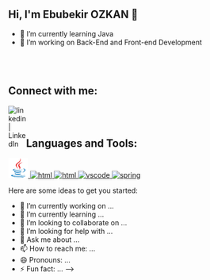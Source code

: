 ## Hi, I'm Ebubekir OZKAN 👋

- 🌱 I’m currently learning Java
- 🔭 I’m working on Back-End and Front-end Development




<br/>
<br/>

## Connect with me:
[<img align="left" alt="linkedin | LinkedIn" width="36px" src="https://raw.githubusercontent.com/peterthehan/peterthehan/master/assets/linkedin.svg" />][linkedin]


<br/>
<br/>

[linkedin]: https://www.linkedin.com/in/[ahmetykaraca](https://www.linkedin.com/in/ebubekir-ozkan-91025b255/)/


## Languages and Tools:
<a href="https://www.java.com" target="_blank"> <img src="https://raw.githubusercontent.com/devicons/devicon/master/icons/java/java-original.svg" alt="java" width="40" height="40"/> </a>
<a href="https://html.com/" target="_blank"> <img src="https://upload.wikimedia.org/wikipedia/commons/6/61/HTML5_logo_and_wordmark.svg" alt="html" width="40" height="40"/> </a>
<a href="https://javascript.com/" target="_blank"> <img src="https://upload.wikimedia.org/wikipedia/commons/thumb/9/99/Unofficial_JavaScript_logo_2.svg/640px-Unofficial_JavaScript_logo_2.svg.png" alt="html" width="40" height="40"/> </a>
<a href="https://code.visualstudio.com/" target="_blank"> <img src="https://user-images.githubusercontent.com/806104/98771085-46d8f180-23a9-11eb-9caf-9d4c0f605749.png" alt="vscode" width="40" height="40"/> </a>
<a href="https://spring.io/" target="_blank"> <img src="https://www.vectorlogo.zone/logos/springio/springio-icon.svg" alt="spring" width="40" height="40"/> </a>
<a href="https://git-scm.com/" target="_blank">  </a>




Here are some ideas to get you started:

- 🔭 I’m currently working on ...
- 🌱 I’m currently learning ...
- 👯 I’m looking to collaborate on ...
- 🤔 I’m looking for help with ...
- 💬 Ask me about ...
- 📫 How to reach me: ...
- 😄 Pronouns: ...
- ⚡ Fun fact: ...
-->

